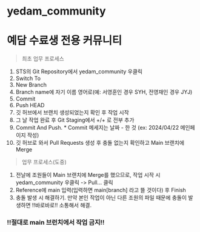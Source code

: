 # yedam_community
# 예담 수료생 전용 커뮤니티

>  최초 업무 프로세스
1. STS의 Git Repository에서 yedam_community 우클릭
2. Switch To
3. New Branch
4. Branch name에 자기 이름 영어로(예: 서영훈인 경우 SYH, 전영재인 경우 JYJ)
5. Commit
6. Push HEAD
7. 깃 허브에서 브랜치 생성되었는지 확인 후 작업 시작
8. 그 날 작업 완료 후 Git Staging에서 +/+ 로 전부 추가
9. Commit And Push. * Commit 메세지는 날짜 - 한 것 (ex: 2024/04/22 메인페이지 작성)
10. 깃 허브로 와서 Pull Requests 생성 후 충돌 없는지 확인하고 Main 브랜치에 Merge

>  업무 프로세스(도중)
1. 전날에 조원들이 Main 브랜치에 Merge를 했으므로, 작업 시작 시 yedam_community 우클릭 -> Pull... 클릭
2. Reference에 main 입력(입력하면 main[branch] 라고 뜰 것이다) 후 Finish
3. 충돌 발생 시 해결하기. 만약 본인 작업이 아닌 다른 조원의 파일 때문에 충돌이 발생하면 !!바로바로!! 소통해서 해결.
<h3>!!절대로 main 브런치에서 작업 금지!!</h3> 
